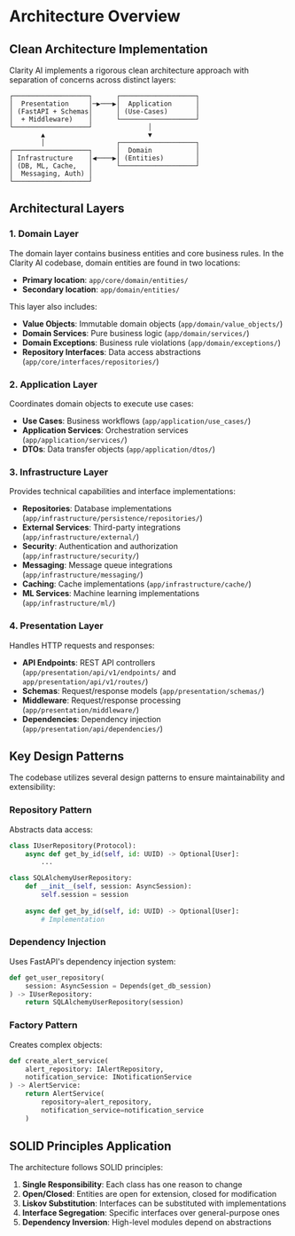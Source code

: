 # Architecture Overview

## Clean Architecture Implementation

Clarity AI implements a rigorous clean architecture approach with separation of concerns across distinct layers:

```
┌───────────────────┐      ┌───────────────────┐
│  Presentation     │─▶───▶│  Application      │
│ (FastAPI + Schemas│      │ (Use‑Cases)       │
│  + Middleware)    │      └───────────────────┘
└───────────────────┘              │
        ▲                          ▼
        │                  ┌───────────────────┐
┌───────────────────┐      │  Domain           │
│ Infrastructure    │◀────▶│ (Entities)        │
│ (DB, ML, Cache,   │      └───────────────────┘
│  Messaging, Auth) │
└───────────────────┘
```

## Architectural Layers

### 1. Domain Layer

The domain layer contains business entities and core business rules. In the Clarity AI codebase, domain entities are found in two locations:

- **Primary location**: `app/core/domain/entities/`
- **Secondary location**: `app/domain/entities/`

This layer also includes:

- **Value Objects**: Immutable domain objects (`app/domain/value_objects/`)
- **Domain Services**: Pure business logic (`app/domain/services/`)
- **Domain Exceptions**: Business rule violations (`app/domain/exceptions/`)
- **Repository Interfaces**: Data access abstractions (`app/core/interfaces/repositories/`)

### 2. Application Layer

Coordinates domain objects to execute use cases:

- **Use Cases**: Business workflows (`app/application/use_cases/`)
- **Application Services**: Orchestration services (`app/application/services/`)
- **DTOs**: Data transfer objects (`app/application/dtos/`)

### 3. Infrastructure Layer

Provides technical capabilities and interface implementations:

- **Repositories**: Database implementations (`app/infrastructure/persistence/repositories/`)
- **External Services**: Third-party integrations (`app/infrastructure/external/`)
- **Security**: Authentication and authorization (`app/infrastructure/security/`)
- **Messaging**: Message queue integrations (`app/infrastructure/messaging/`)
- **Caching**: Cache implementations (`app/infrastructure/cache/`)
- **ML Services**: Machine learning implementations (`app/infrastructure/ml/`)

### 4. Presentation Layer

Handles HTTP requests and responses:

- **API Endpoints**: REST API controllers (`app/presentation/api/v1/endpoints/` and `app/presentation/api/v1/routes/`)
- **Schemas**: Request/response models (`app/presentation/schemas/`)
- **Middleware**: Request/response processing (`app/presentation/middleware/`)
- **Dependencies**: Dependency injection (`app/presentation/api/dependencies/`)

## Key Design Patterns

The codebase utilizes several design patterns to ensure maintainability and extensibility:

### Repository Pattern

Abstracts data access:

```python
class IUserRepository(Protocol):
    async def get_by_id(self, id: UUID) -> Optional[User]:
        ...

class SQLAlchemyUserRepository:
    def __init__(self, session: AsyncSession):
        self.session = session
        
    async def get_by_id(self, id: UUID) -> Optional[User]:
        # Implementation
```

### Dependency Injection

Uses FastAPI's dependency injection system:

```python
def get_user_repository(
    session: AsyncSession = Depends(get_db_session)
) -> IUserRepository:
    return SQLAlchemyUserRepository(session)
```

### Factory Pattern

Creates complex objects:

```python
def create_alert_service(
    alert_repository: IAlertRepository,
    notification_service: INotificationService
) -> AlertService:
    return AlertService(
        repository=alert_repository,
        notification_service=notification_service
    )
```

## SOLID Principles Application

The architecture follows SOLID principles:

1. **Single Responsibility**: Each class has one reason to change
2. **Open/Closed**: Entities are open for extension, closed for modification
3. **Liskov Substitution**: Interfaces can be substituted with implementations
4. **Interface Segregation**: Specific interfaces over general-purpose ones
5. **Dependency Inversion**: High-level modules depend on abstractions